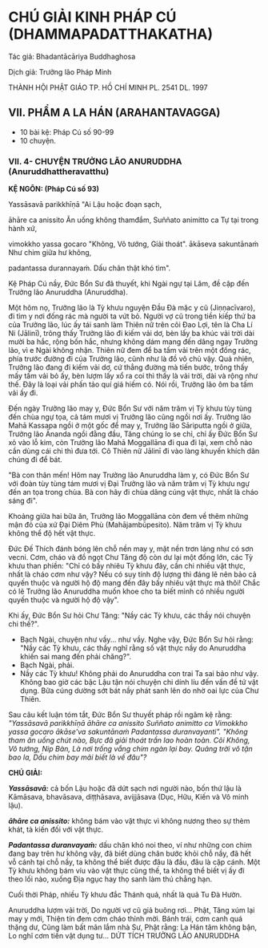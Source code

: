 # CHÚ GIẢI KINH PHÁP CÚ (DHAMMAPADATTHAKATHA)

Tác giả: Bhadantācāriya Buddhaghosa

Dịch giả: Trưởng lão Pháp Minh

THÀNH HỘI PHẬT GIÁO TP. HỒ CHÍ MINH
PL. 2541 DL. 1997

## VII. PHẨM A LA HÁN (ARAHANTAVAGGA)

- 10 bài kệ: Pháp Cú số 90-99
- 10 chuyện.

### VII. 4- CHUYỆN TRƯỞNG LÃO ANURUDDHA (Anuruddhattheravatthu)

**KỆ NGÔN: (Pháp Cú số 93)**

Yassāsavā parikkhīṇā "Ai Lậu hoặc đoạn sạch,

āhāre ca anissito Ăn uống không thamđắm,
Suññato animitto ca Tự tại trong hành xứ,

vimokkho yassa gocaro "Không, Vô tướng, Giải thoát". ākāseva sakuntānaṁ Như chim giữa hư không,

padantassa durannayaṁ. Dấu chân thật khó tìm".

Kệ Pháp Cú nầy, Đức Bổn Sư đã thuyết, khi Ngài ngự tại Lâm, đề cập đến Trưởng lão
Anuruddha (Anuruddha).

Một hôm nọ, Trưởng lão là Tỳ khưu nguyện Đầu Đà mặc y cũ (Jiṇṇacīvaro), đi tìm y nơi đống rác mà người ta vứt bỏ. Người vợ cũ trong tiền kiếp thứ ba của Trưởng lão, lúc ấy tái sanh làm Thiên nữ trên cõi Đao Lợi, tên là Cha Lí Ni (Jālinī), trông thấy Trưởng lão đi kiếm vải dơ, bèn lấy ba khúc vải trời dài mười ba hắc, rộng bốn hắc, nhưng không dám mang đến dâng ngay Trưởng lão, vì e Ngài không nhận. Thiên nữ đem để ba tấm vải trên một đống rác, phía trước đường đi của Trưởng lão, cũnh như là đồ vô chủ vậy. Quả nhiên, Trưởng lão đang đi kiếm vải dơ, cứ thẳng đường mà tiến bước, trông thấy mấy tấm vải bỏ ấy, bèn lượm lấy xổ ra coi thì thấy là vải trời, dài và rộng như thế. Đây là loại vải phấn tảo quí giá hiếm có. Nói rồi, Trưởng lão ôm ba tấm vải ấy đi.

Đến ngày Trưởng lão may y, Đức Bổn Sư với năm trăm vị Tỳ khưu tùy tùng đến chùa ngự tọa, cả tám mươi vị Trưởng lão cũng ngồi nơi ấy. Trưởng lão Mahā Kassapa ngồi ở một gốc để may y,
Trưởng lão Sāriputta ngồi ở giữa, Trưởng lão Ānanda ngồi đằng đầu, Tăng chúng lo se chỉ, chỉ ấy Đức Bổn Sư xỏ vào lỗ kim, còn Trưởng lão Mahā Moggallāna đi qua đi lại, xem chỗ nào cần dùng cái chi thì đưa tới. Cô Thiên nữ Jālinī đi vào làng khuyến khích dân chúng đi để bát.

"Bà con thân mến! Hôm nay Trưởng lão Anuruddha làm y, có Đức Bổn Sư với đoàn tùy tùng tám mươi vị Đại Trưởng lão và năm trăm vị Tỳ khưu ngự đến an tọa trong chùa. Bà con hãy đi chùa dâng cúng vật thực, nhất là cháo sáng đi".

Khoảng giữa hai bữa ăn, Trưởng lão Moggallāna còn đem về thêm những mận đỏ của xứ Đại
Diêm Phù (Mahājambūpesito). Năm trăm vị Tỳ khưu không thể độ hết vật thực.

Đức Đế Thích đánh bóng lên chỗ nền may y, mặt nền trơn láng như có sơn vecni. Cơm, cháo và đồ ngọt Chư Tăng độ còn dư lại một đống lớn, các Tỳ khưu than phiền: "Chỉ có bấy nhiêu Tỳ khưu đây, cần chi nhiều vật thực, nhất là cháo cơm như vậy? Nếu có suy tính độ lượng thì đáng lẽ nên bảo cả quyến thuộc và người hộ độ mang đến đây bấy nhiêu vật thực mà thôi! Chắc có lẽ Trưởng lão
Anuruddha muốn khoe cho ta biết mình có nhiều người quyến thuộc và người hộ độ vậy".

Khi ấy, Đức Bổn Sư hỏi Chư Tăng: "Nầy các Tỳ khưu, các thầy nói chuyện chi thế?".

- Bạch Ngài, chuyện như vầy... như vầy.
  Nghe vậy, Đức Bổn Sư hỏi rằng: "Nầy các Tỳ khưu, các thầy nghĩ rằng số vật thực nầy do
  Anuruddha khiến sai mang đến phải chăng?".
- Bạch Ngài, phải.
- Nầy các Tỳ khưu! Không phải do Anuruddha con trai Ta sai bảo như vậy. Không bao giờ các bậc Lậu tận nói chuyện chi dính líu đến vấn đề tứ vật dụng. Bữa cúng dường sớt bát nầy phát sanh lên do nhờ oai lực của Chư Thiên.

Sau câu kết luận tóm tắt, Đức Bổn Sư thuyết pháp rồi ngâm kệ rằng: _"Yassāsavā parikkhīṇā āhāre ca anissito
Suññato animitto ca
Vimokkho yassa gocaro ākāse'va sakuntānaṁ
Padantassa duranvayanti". "Không tham ăn uống chút nào,
Bực đã giải thoát trần lao hoàn toàn.
Cõi Không, Vô tướng, Nip Bàn,
Là nơi trống vắng chim ngàn lại bay.
Quảng trời vô tận bao la,
Dấu chim bay mãi biết là vế đâu"?_

**CHÚ GIẢI:**

**_Yassāsavā:_** cả bốn Lậu hoặc đã dứt sạch nơi người nào, bốn thứ lậu là Kāmāsava, bhavāsava, diṭṭhāsava, avijjāsava (Dục, Hữu, Kiến và Vô minh lậu).

**_āhāre ca anissito:_** không bám vào vật thực vì không nương theo sự thèm khát, tà kiến đối với vật thực.

**_Padantassa duranvayaṁ:_** dấu chân khó noi theo, ví như những con chim đang bay trên hư không vậy, đã biết dùng chân bước khỏi chỗ nầy, đã hết vỗ cánh tại chỗ nầy, ta không thể biết được đâu là đầu, đâu là cặp cánh. Một Tỳ khưu không bám víu vào vật thực cũng thế, ta không thể biết vị ấy đi theo lối nào, xuống Địa ngục hay thọ sanh làm thú chẳng hạn.

Cuối thời Pháp, nhiều Tỳ khưu đắc Thánh quả, nhất là quả Tu Đà Hườn.

Anuruddha lượm vải trời,
Do người vợ cũ giả buông rơi...
Phật, Tăng xúm lại may y mới,
Thiện tín đem cơm cháo thỉnh mời.
Bánh trái, cơm canh quá thặng dư,
Cũng làm bất mãn lắm nhà Sư,
Phật rằng: La Hán tâm không bận,
Lo nghĩ cơm tiền vật dụng tư...
DỨT TÍCH TRƯỞNG LÃO ANURUDDHA
